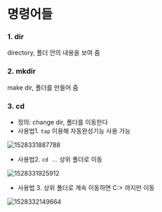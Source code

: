 # 명령어들

### 1. dir

directory, 폴더 안의 내용을 보여 줌

### 2. mkdir

make dir, 폴더를 만들어 줌

### 3. cd

- 정의: change dir, 폴더를 이동한다
- 사용법1. `tap` 이용해 자동완성기능 사용 가능

![1528331887788](C:\Users\student\AppData\Local\Temp\1528331887788.png)

- 사용법2. `cd ..` 상위 폴더로 이동

![1528331925912](C:\Users\student\AppData\Local\Temp\1528331925912.png)

- 사용법 3. 상위 폴더로 계속 이동하면 C:\> 까지만 이동

![1528332149664](C:\Users\student\AppData\Local\Temp\1528332149664.png)


